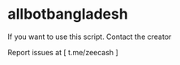 # allbotbangladesh

If you want to use this script.
Contact the creator

Report issues at [ t.me/zeecash ] 
